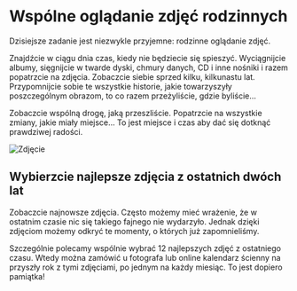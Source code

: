 
# Wspólne oglądanie zdjęć rodzinnych

Dzisiejsze zadanie jest niezwykle przyjemne: rodzinne oglądanie zdjęć.

Znajdźcie w ciągu dnia czas, kiedy nie będziecie się spieszyć. Wyciągnijcie albumy, sięgnijcie w twarde dyski, chmury danych, CD i inne nośniki i razem popatrzcie na zdjęcia. Zobaczcie siebie sprzed kilku, kilkunastu lat. Przypomnijcie sobie te wszystkie historie, jakie towarzyszyły poszczególnym obrazom, to co razem przeżyliście, gdzie byliście…

Zobaczcie wspólną drogę, jaką przeszliście. Popatrzcie na wszystkie zmiany, jakie miały miejsce… To jest miejsce i czas aby dać się dotknąć prawdziwej radości.

![Zdjęcie](/img/![Zdjęcie](/img/2020-12-07.jpg))

## Wybierzcie najlepsze zdjęcia z ostatnich dwóch lat

Zobaczcie najnowsze zdjęcia. Często możemy mieć wrażenie, że w ostatnim czasie nic się takiego fajnego nie wydarzyło. Jednak  dzięki zdjęciom możemy odkryć te momenty, o których już zapomnieliśmy.

Szczególnie polecamy wspólnie wybrać 12 najlepszych zdjęć z ostatniego czasu. Wtedy można zamówić u fotografa lub online kalendarz ścienny na przyszły rok z tymi zdjęciami, po jednym na każdy miesiąc. To jest dopiero pamiątka!
